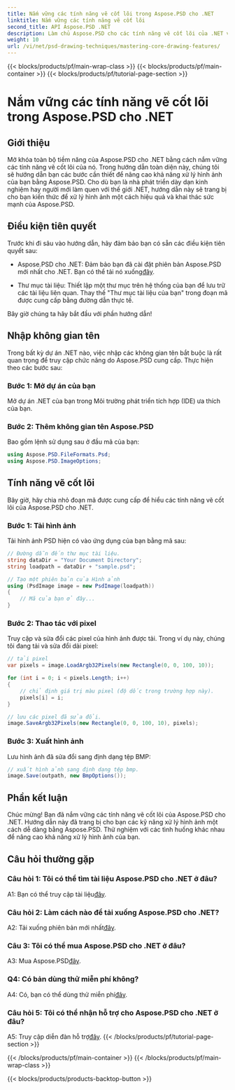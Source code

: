 ```yaml
---
title: Nắm vững các tính năng vẽ cốt lõi trong Aspose.PSD cho .NET
linktitle: Nắm vững các tính năng vẽ cốt lõi
second_title: API Aspose.PSD .NET
description: Làm chủ Aspose.PSD cho các tính năng vẽ cốt lõi của .NET với hướng dẫn từng bước của chúng tôi. Nâng cao kỹ năng xử lý hình ảnh một cách dễ dàng.
weight: 10
url: /vi/net/psd-drawing-techniques/mastering-core-drawing-features/
---
```


{{< blocks/products/pf/main-wrap-class >}}
{{< blocks/products/pf/main-container >}}
{{< blocks/products/pf/tutorial-page-section >}}

# Nắm vững các tính năng vẽ cốt lõi trong Aspose.PSD cho .NET

## Giới thiệu

Mở khóa toàn bộ tiềm năng của Aspose.PSD cho .NET bằng cách nắm vững các tính năng vẽ cốt lõi của nó. Trong hướng dẫn toàn diện này, chúng tôi sẽ hướng dẫn bạn các bước cần thiết để nâng cao khả năng xử lý hình ảnh của bạn bằng Aspose.PSD. Cho dù bạn là nhà phát triển dày dạn kinh nghiệm hay người mới làm quen với thế giới .NET, hướng dẫn này sẽ trang bị cho bạn kiến thức để xử lý hình ảnh một cách hiệu quả và khai thác sức mạnh của Aspose.PSD.

## Điều kiện tiên quyết

Trước khi đi sâu vào hướng dẫn, hãy đảm bảo bạn có sẵn các điều kiện tiên quyết sau:

-  Aspose.PSD cho .NET: Đảm bảo bạn đã cài đặt phiên bản Aspose.PSD mới nhất cho .NET. Bạn có thể tải nó xuống[đây](https://releases.aspose.com/psd/net/).

- Thư mục tài liệu: Thiết lập một thư mục trên hệ thống của bạn để lưu trữ các tài liệu liên quan. Thay thế "Thư mục tài liệu của bạn" trong đoạn mã được cung cấp bằng đường dẫn thực tế.

Bây giờ chúng ta hãy bắt đầu với phần hướng dẫn!

## Nhập không gian tên

Trong bất kỳ dự án .NET nào, việc nhập các không gian tên bắt buộc là rất quan trọng để truy cập chức năng do Aspose.PSD cung cấp. Thực hiện theo các bước sau:

### Bước 1: Mở dự án của bạn

Mở dự án .NET của bạn trong Môi trường phát triển tích hợp (IDE) ưa thích của bạn.

### Bước 2: Thêm không gian tên Aspose.PSD

Bao gồm lệnh sử dụng sau ở đầu mã của bạn:

```csharp
using Aspose.PSD.FileFormats.Psd;
using Aspose.PSD.ImageOptions;
```

## Tính năng vẽ cốt lõi

Bây giờ, hãy chia nhỏ đoạn mã được cung cấp để hiểu các tính năng vẽ cốt lõi của Aspose.PSD cho .NET.

### Bước 1: Tải hình ảnh

Tải hình ảnh PSD hiện có vào ứng dụng của bạn bằng mã sau:

```csharp
// Đường dẫn đến thư mục tài liệu.
string dataDir = "Your Document Directory";
string loadpath = dataDir + "sample.psd";

// Tạo một phiên bản của Hình ảnh
using (PsdImage image = new PsdImage(loadpath))
{
    // Mã của bạn ở đây...
}
```

### Bước 2: Thao tác với pixel

Truy cập và sửa đổi các pixel của hình ảnh được tải. Trong ví dụ này, chúng tôi đang tải và sửa đổi dải pixel:

```csharp
// tải pixel
var pixels = image.LoadArgb32Pixels(new Rectangle(0, 0, 100, 10));

for (int i = 0; i < pixels.Length; i++)
{
    // chỉ định giá trị màu pixel (độ dốc trong trường hợp này).
    pixels[i] = i;
}

// lưu các pixel đã sửa đổi.
image.SaveArgb32Pixels(new Rectangle(0, 0, 100, 10), pixels);
```

### Bước 3: Xuất hình ảnh

Lưu hình ảnh đã sửa đổi sang định dạng tệp BMP:

```csharp
// xuất hình ảnh sang định dạng tệp bmp.
image.Save(outpath, new BmpOptions());
```

## Phần kết luận

Chúc mừng! Bạn đã nắm vững các tính năng vẽ cốt lõi của Aspose.PSD cho .NET. Hướng dẫn này đã trang bị cho bạn các kỹ năng xử lý hình ảnh một cách dễ dàng bằng Aspose.PSD. Thử nghiệm với các tình huống khác nhau để nâng cao khả năng xử lý hình ảnh của bạn.

## Câu hỏi thường gặp

### Câu hỏi 1: Tôi có thể tìm tài liệu Aspose.PSD cho .NET ở đâu?

 A1: Bạn có thể truy cập tài liệu[đây](https://reference.aspose.com/psd/net/).

### Câu hỏi 2: Làm cách nào để tải xuống Aspose.PSD cho .NET?

 A2: Tải xuống phiên bản mới nhất[đây](https://releases.aspose.com/psd/net/).

### Câu 3: Tôi có thể mua Aspose.PSD cho .NET ở đâu?

 A3: Mua Aspose.PSD[đây](https://purchase.aspose.com/buy).

### Q4: Có bản dùng thử miễn phí không?

 A4: Có, bạn có thể dùng thử miễn phí[đây](https://releases.aspose.com/).

### Câu hỏi 5: Tôi có thể nhận hỗ trợ cho Aspose.PSD cho .NET ở đâu?

 A5: Truy cập diễn đàn hỗ trợ[đây](https://forum.aspose.com/c/psd/34).
{{< /blocks/products/pf/tutorial-page-section >}}

{{< /blocks/products/pf/main-container >}}
{{< /blocks/products/pf/main-wrap-class >}}

{{< blocks/products/products-backtop-button >}}
